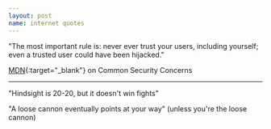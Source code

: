 ```yaml
---
layout: post
name: internet quotes
---
```


"The most important rule is: never ever trust your users, including yourself; even a trusted user could have been hijacked."

[MDN](https://developer.mozilla.org/en-US/docs/Learn/HTML/Forms/Sending_and_retrieving_form_data){:target="_blank"} on Common Security Concerns

<hr>

"Hindsight is 20-20, but it doesn't win fights"

"A loose cannon eventually points at your way" (unless you're the loose cannon)